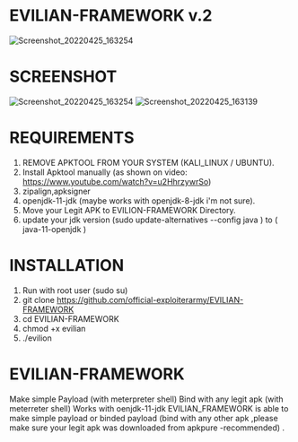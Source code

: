 # EVILIAN-FRAMEWORK v.2
![Screenshot_20220425_163254](https://user-images.githubusercontent.com/102639409/165077681-c3a8b505-6a7f-4269-9732-835fa7544c18.png)

# SCREENSHOT
![Screenshot_20220425_163254](https://user-images.githubusercontent.com/102639409/165077263-100deacc-92d0-44bc-9110-3774dddc5105.png)
![Screenshot_20220425_163139](https://user-images.githubusercontent.com/102639409/165077336-a5a1b418-0971-40a0-b4cf-d12c37c3c0a5.png)

# REQUIREMENTS
1) REMOVE APKTOOL FROM YOUR SYSTEM (KALI_LINUX / UBUNTU).
2) Install Apktool manually (as shown on video: https://www.youtube.com/watch?v=u2HhrzywrSo)
3) zipalign,apksigner
4) openjdk-11-jdk (maybe works with openjdk-8-jdk i'm not sure).
5) Move your Legit APK to EVILION-FRAMEWORK Directory.
6) update your jdk version (sudo update-alternatives --config java ) to ( java-11-openjdk )

# INSTALLATION
1) Run with root user (sudo su)
2) git clone https://github.com/official-exploiterarmy/EVILIAN-FRAMEWORK 
3) cd EVILIAN-FRAMEWORK  
4) chmod +x evilian
5) ./evilion

# EVILIAN-FRAMEWORK
Make simple Payload (with meterpreter shell)
Bind with any legit apk (with meterreter shell)
Works with oenjdk-11-jdk
EVILIAN_FRAMEWORK is able to make simple payload or binded payload (bind with any other apk ,please make sure your legit apk was downloaded from apkpure -recommended) .
